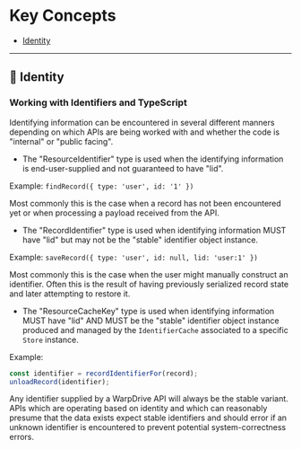 # Key Concepts

- [Identity](#-identity)

-------------

## 🔸 Identity

### Working with Identifiers and TypeScript

Identifying information can be encountered in several different manners depending on which APIs are being worked with and whether the code is "internal" or "public facing".

* The "ResourceIdentifier" type is used when the identifying information is end-user-supplied and not guaranteed to have "lid".

Example: `findRecord({ type: 'user', id: '1' })`

Most commonly this is the case when a record has not been encountered yet or when processing a payload received from the API.

* The "RecordIdentifier" type is used when identifying information MUST have "lid" but may not be the "stable" identifier object instance.

Example: `saveRecord({ type: 'user', id: null, lid: 'user:1' })`

Most commonly this is the case when the user might manually construct an identifier. Often this is the result of having previously serialized record state and later attempting to restore it.

* The "ResourceCacheKey" type is used when identifying information MUST have "lid" AND MUST be the "stable" identifier object
instance produced and managed by the `IdentifierCache` associated to a
specific `Store` instance.

Example:

```ts
const identifier = recordIdentifierFor(record);
unloadRecord(identifier);
```

Any identifier supplied by a WarpDrive API will always be the stable variant. APIs which are operating based on identity and which can reasonably presume that the data exists expect stable identifiers and should error if an unknown identifier is encountered to prevent potential system-correctness errors.
